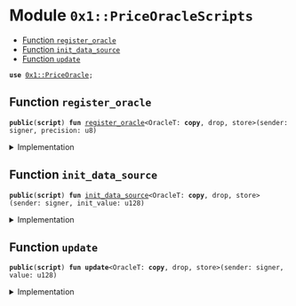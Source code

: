 
<a name="0x1_PriceOracleScripts"></a>

# Module `0x1::PriceOracleScripts`



-  [Function `register_oracle`](#0x1_PriceOracleScripts_register_oracle)
-  [Function `init_data_source`](#0x1_PriceOracleScripts_init_data_source)
-  [Function `update`](#0x1_PriceOracleScripts_update)


<pre><code><b>use</b> <a href="Oracle.md#0x1_PriceOracle">0x1::PriceOracle</a>;
</code></pre>



<a name="0x1_PriceOracleScripts_register_oracle"></a>

## Function `register_oracle`



<pre><code><b>public</b>(<b>script</b>) <b>fun</b> <a href="Oracle.md#0x1_PriceOracleScripts_register_oracle">register_oracle</a>&lt;OracleT: <b>copy</b>, drop, store&gt;(sender: signer, precision: u8)
</code></pre>



<details>
<summary>Implementation</summary>


<pre><code><b>public</b>(<b>script</b>) <b>fun</b> <a href="Oracle.md#0x1_PriceOracleScripts_register_oracle">register_oracle</a>&lt;OracleT: <b>copy</b>+store+drop&gt;(sender: signer, precision: u8){
    <a href="Oracle.md#0x1_PriceOracle_register_oracle">PriceOracle::register_oracle</a>&lt;OracleT&gt;(&sender, precision)
}
</code></pre>



</details>

<a name="0x1_PriceOracleScripts_init_data_source"></a>

## Function `init_data_source`



<pre><code><b>public</b>(<b>script</b>) <b>fun</b> <a href="Oracle.md#0x1_PriceOracleScripts_init_data_source">init_data_source</a>&lt;OracleT: <b>copy</b>, drop, store&gt;(sender: signer, init_value: u128)
</code></pre>



<details>
<summary>Implementation</summary>


<pre><code><b>public</b>(<b>script</b>) <b>fun</b> <a href="Oracle.md#0x1_PriceOracleScripts_init_data_source">init_data_source</a>&lt;OracleT: <b>copy</b>+store+drop&gt;(sender: signer, init_value: u128){
    <a href="Oracle.md#0x1_PriceOracle_init_data_source">PriceOracle::init_data_source</a>&lt;OracleT&gt;(&sender, init_value);
}
</code></pre>



</details>

<a name="0x1_PriceOracleScripts_update"></a>

## Function `update`



<pre><code><b>public</b>(<b>script</b>) <b>fun</b> <b>update</b>&lt;OracleT: <b>copy</b>, drop, store&gt;(sender: signer, value: u128)
</code></pre>



<details>
<summary>Implementation</summary>


<pre><code><b>public</b>(<b>script</b>) <b>fun</b> <b>update</b>&lt;OracleT: <b>copy</b>+store+drop&gt;(sender: signer, value: u128){
    <a href="Oracle.md#0x1_PriceOracle_update">PriceOracle::update</a>&lt;OracleT&gt;(&sender, value);
}
</code></pre>



</details>
